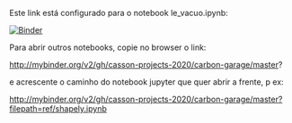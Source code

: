 Este link está configurado para o notebook le_vacuo.ipynb:

[![Binder](http://mybinder.org/badge_logo.svg)](http://mybinder.org/v2/gh/casson-projects-2020/carbon-garage/master?filepath=le_vacuo.ipynb)

Para abrir outros notebooks, copie no browser o link:

http://mybinder.org/v2/gh/casson-projects-2020/carbon-garage/master?

e acrescente o caminho do notebook jupyter que quer abrir a frente, p ex:

http://mybinder.org/v2/gh/casson-projects-2020/carbon-garage/master?filepath=ref/shapely.ipynb
